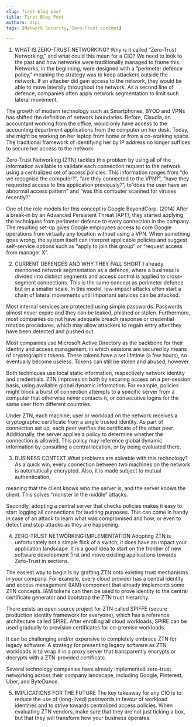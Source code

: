 ```yaml
---
slug: first-blog-post
title: First Blog Post
authors: zipi
tags: [Network Security, Zero-Trust concept]

---
```


01. WHAT IS ZERO-TRUST NETWORKING?
Why is it called “Zero-Trust Networking,” and what could this mean for a CIO? We need to look to the past and how networks were traditionally managed to frame this. Networks, in the beginning, were designed with a “perimeter defence policy,” meaning the strategy was to keep attackers outside the network. If an attacker did gain access to the network, they would be able to move laterally throughout the network. As a second line of defence, companies often apply network segmentation to limit such lateral movement.

<!--truncate-->

The growth of modern technology such as Smartphones, BYOD and VPNs has shifted the definition of network boundaries. Before, Claudia, an accountant working from the office, would only have access to the accounting department applications from the computer on her desk. Today, she might be working on her laptop from home or from a co-working space. The traditional framework of identifying her by IP address no longer suffices to secure her access to the network

Zero-Trust Networking (ZTN) tackles this problem by using all of the information available to validate each connection request to the network using a centralized set of access policies. This information ranges from “do we recognise the computer?”, “are they connected to the VPN?”, “have they requested access to this application previously?”, to“does the user have an abnormal access pattern” and “was this computer scanned for viruses recently?”

One of the role models for this concept is Google BeyondCorp. (2014) After a break-in by an Advanced Persistent Threat (APT), they started applying the techniques from perimeter defence to every connection in the company. The resulting set-up gives Google employees access to core Google operations from virtually any location without using a VPN. When something goes wrong, the system itself can interpret applicable policies and suggest self-service options such as “apply to join this group” or “request access from manager X”.

02. CURRENT DEFENCES AND WHY THEY FALL SHORT
I already mentioned network segmentation as a defence, where a business is divided into distinct segments and access control is applied to cross-segment connections. This is the same concept as perimeter defence but on a smaller scale. In this model, low-impact attacks often start a chain of lateral movements until important services can be attacked.

Most internal services are protected using simple passwords. Passwords almost never expire and they can be leaked, phished or stolen. Furthermore, most companies do not have adequate breach response or credential rotation procedures, which may allow attackers to regain entry after they have been detected and pushed out.

Most companies use Microsoft Active Directory as the backbone for their identity and access management, in which sessions are secured by means of cryptographic tokens. These tokens have a set lifetime (a few hours), so eventually become useless. Tokens can still be stolen and abused, however.

Both techniques use local static information, respectively network identity and credentials. ZTN improves on both by securing access on a per-session basis, using available global dynamic information. For example, policies might block a burst of connection attempts to a specific server from a computer that otherwise never contacts it, or consecutive logins for the same user from different countries.

Under ZTN, each machine, user or workload on the network receives a cryptographic certificate from a single trusted identity. As part of connection set up, each peer verifies the certificate of the other peer. Additionally, the server applies a policy to determine whether the connection is allowed. This policy may reference global dynamic information by consulting a central location, or by being evaluated there.

03. BUSINESS CONTEXT
What problems are solvable with this technology? As a quick win, every connection between two machines on the network is automatically encrypted. Also, it is made subject to mutual authentication,

meaning that the client knows who the server is, and the server knows the client. This solves “monster in the middle” attacks.

Secondly, adopting a central server that checks policies makes it easy to start logging all connections for auditing purposes. This can come in handy in case of an attack to learn what was compromised and how, or even to detect and stop attacks as they are happening.

04. ZERO-TRUST NETWORKING IMPLEMENTATION
Adopting ZTN is unfortunately not a simple flick of a switch, it does have an impact your application landscape. It is a good idea to start on the frontier of new software development first and move existing applications towards Zero-Trust in sections.

The easiest way to begin is by grafting ZTN onto existing trust mechanisms in your company. For example, every cloud provider has a central identity and access management (IAM) component that already implements some ZTN concepts. IAM tokens can then be used to prove identity to the central certificate generator and bootstrap the ZTN trust hierarchy.

There exists an open source project for ZTN called SPIFFE (secure production identity framework for everyone), which has a reference architecture called SPIRE. After enrolling all cloud workloads, SPIRE can be used gradually to provision certificates for on-premise workloads.

It can be challenging and/or expensive to completely embrace ZTN for legacy software. A strategy for presenting legacy software as ZTN workloads is to wrap it in a proxy server that transparently encrypts or decrypts with a ZTN-provided certificate.

Several technology companies have already implemented zero-trust networking across their company landscape, including Google, Pinterest, Uber, and ByteDance.

05. IMPLICATIONS FOR THE FUTURE
The key takeaway for any CIO is to reduce the use of (long-lived) passwords in favour of workload identities and to strive towards centralized access policies. When evaluating ZTN vendors, make sure that they are not just ticking a box, but that they will transform how your business operates.
